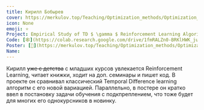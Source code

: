 ```yaml
---
title: Кирилл Бобырев
cover: https://merkulov.top/Teaching/Optimization_methods/Optimization_methods____/Лучшие_проекты_по_оптимизации_2018/Кирилл_Бобырев/bobyrev.jpeg
icon: None
emoji: ⭐
Project: Empirical Study of TD $ \gamma $ Reinforcement Learning Algorithm
Code: [🕸](https://colab.research.google.com/drive/1fmRALZn0-BRKlHWK_juP9sswUdpEtCZ0?authuser=2#scrollTo=6DEOJnl0idB-)
Poster: [📎](https://merkulov.top/Teaching/Optimization_methods/Optimization_methods____/Лучшие_проекты_по_оптимизации_2018/Кирилл_Бобырев/bobyrev_poster.pdf)
Name: 
---
```


Кирилл ~~уже с детства~~ с младших курсов увлекается Reinforcement Learning, читает книжки, ходит на доп. семинары и пишет код. В проекте он сравнивал классический Temporal Difference learning алгоритм с его новой вариацией. Параллельно, в постере он кратко ввел в постановку задачи обучения с подкпреплением, что тоже будет для многих его однокурсников в новинку.
